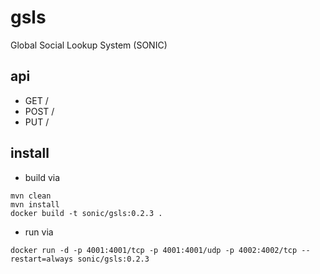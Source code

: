 # gsls
Global Social Lookup System (SONIC)

## api

- GET /
- POST /
- PUT /

## install

- build via 
```
mvn clean
mvn install
docker build -t sonic/gsls:0.2.3 .
```

- run via 
```
docker run -d -p 4001:4001/tcp -p 4001:4001/udp -p 4002:4002/tcp --restart=always sonic/gsls:0.2.3
```